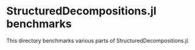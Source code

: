 # StructuredDecompositions.jl benchmarks

This directory benchmarks various parts of StructuredDecompositions.jl.